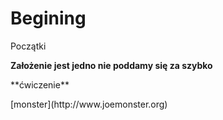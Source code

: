# Begining
Początki<p>
  <b>Założenie jest jedno nie poddamy się za szybko</b>
<p>**ćwiczenie**</p>
[monster](http://www.joemonster.org)
